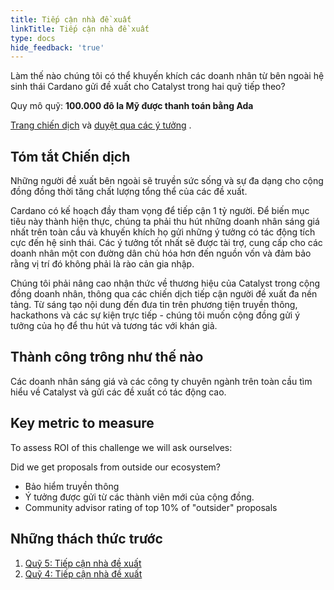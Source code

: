```yaml
---
title: Tiếp cận nhà đề xuất
linkTitle: Tiếp cận nhà đề xuất
type: docs
hide_feedback: 'true'
---
```


Làm thế nào chúng tôi có thể khuyến khích các doanh nhân từ bên ngoài hệ sinh thái Cardano gửi đề xuất cho Catalyst trong hai quỹ tiếp theo?

Quy mô quỹ: **100.000 đô la Mỹ được thanh toán bằng Ada**

[Trang chiến dịch](https://cardano.ideascale.com/a/campaign-home/26105) và [duyệt qua các ý tưởng](https://cardano.ideascale.com/a/ideas/top/campaign-filter/byids/campaigns/26105/stage/unspecified) .

## Tóm tắt Chiến dịch

Những người đề xuất bên ngoài sẽ truyền sức sống và sự đa dạng cho cộng đồng đồng thời tăng chất lượng tổng thể của các đề xuất.

Cardano có kế hoạch đầy tham vọng để tiếp cận 1 tỷ người. Để biến mục tiêu này thành hiện thực, chúng ta phải thu hút những doanh nhân sáng giá nhất trên toàn cầu và khuyến khích họ gửi những ý tưởng có tác động tích cực đến hệ sinh thái. Các ý tưởng tốt nhất sẽ được tài trợ, cung cấp cho các doanh nhân một con đường dân chủ hóa hơn đến nguồn vốn và đảm bảo rằng vị trí đó không phải là rào cản gia nhập.

Chúng tôi phải nâng cao nhận thức về thương hiệu của Catalyst trong cộng đồng doanh nhân, thông qua các chiến dịch tiếp cận người đề xuất đa nền tảng. Từ sáng tạo nội dung đến đưa tin trên phương tiện truyền thông, hackathons và các sự kiện trực tiếp - chúng tôi muốn cộng đồng gửi ý tưởng của họ để thu hút và tương tác với khán giả.

## Thành công trông như thế nào

Các doanh nhân sáng giá và các công ty chuyên ngành trên toàn cầu tìm hiểu về Catalyst và gửi các đề xuất có tác động cao.

## Key metric to measure

To assess ROI of this challenge we will ask ourselves:

Did we get proposals from outside our ecosystem?

- Bảo hiểm truyền thông
- Ý tưởng được gửi từ các thành viên mới của cộng đồng.
- Community advisor rating of top 10% of "outsider" proposals

## Những thách thức trước

1. [Quỹ 5: Tiếp cận nhà đề xuất](https://cardano.ideascale.com/a/campaign-home/25943)
2. [Quỹ 4: Tiếp cận nhà đề xuất](https://cardano.ideascale.com/a/campaign-home/25871)
